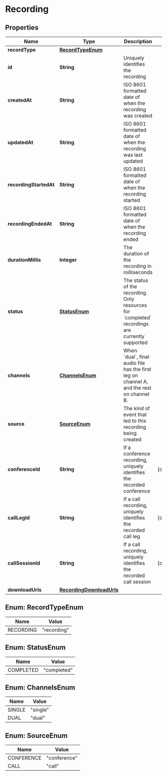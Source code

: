 

# Recording

## Properties

Name | Type | Description | Notes
------------ | ------------- | ------------- | -------------
**recordType** | [**RecordTypeEnum**](#RecordTypeEnum) |  | 
**id** | **String** | Uniquely identifies the recording | 
**createdAt** | **String** | ISO 8601 formatted date of when the recording was created | 
**updatedAt** | **String** | ISO 8601 formatted date of when the recording was last updated | 
**recordingStartedAt** | **String** | ISO 8601 formatted date of when the recording started | 
**recordingEndedAt** | **String** | ISO 8601 formatted date of when the recording ended | 
**durationMillis** | **Integer** | The duration of the recording in milliseconds | 
**status** | [**StatusEnum**](#StatusEnum) | The status of the recording. Only resources for &#x60;completed&#x60; recordings are currently supported | 
**channels** | [**ChannelsEnum**](#ChannelsEnum) | When &#x60;dual&#x60;, final audio file has the first leg on channel A, and the rest on channel B. | 
**source** | [**SourceEnum**](#SourceEnum) | The kind of event that led to this recording being created | 
**conferenceId** | **String** | If a conference recording, uniquely identifies the recorded conference |  [optional]
**callLegId** | **String** | If a call recording, uniquely identifies the recorded call leg |  [optional]
**callSessionId** | **String** | If a call recording, uniquely identifies the recorded call session |  [optional]
**downloadUrls** | [**RecordingDownloadUrls**](RecordingDownloadUrls.md) |  | 



## Enum: RecordTypeEnum

Name | Value
---- | -----
RECORDING | &quot;recording&quot;



## Enum: StatusEnum

Name | Value
---- | -----
COMPLETED | &quot;completed&quot;



## Enum: ChannelsEnum

Name | Value
---- | -----
SINGLE | &quot;single&quot;
DUAL | &quot;dual&quot;



## Enum: SourceEnum

Name | Value
---- | -----
CONFERENCE | &quot;conference&quot;
CALL | &quot;call&quot;



